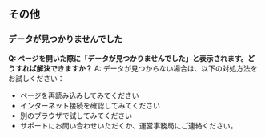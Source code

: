 ## その他
### データが見つかりませんでした

**Q: ページを開いた際に「データが見つかりませんでした」と表示されます。どうすれば解決できますか？**
A: データが見つからない場合は、以下の対処方法をお試しください：
- ページを再読み込みしてみてください
- インターネット接続を確認してみてください
- 別のブラウザで試してみてください
- サポートにお問い合わせいただくか、運営事務局にご連絡ください。
